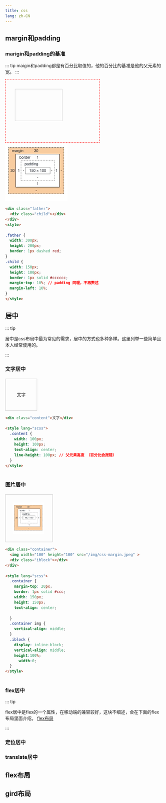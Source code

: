 ```yaml
---
title: css
lang: zh-CN
---
```



## margin和padding

### marigin和padding的基准

::: tip
maigin和padding都是有百分比取值的，他的百分比的基准是他的父元素的宽。
:::

<div class="father">
  <div class="child"></div>
</div> 

<img src="/img/css-margin.jpeg" alt="margin边距">
<style lang="scss">
.father {
  width: 300px;
  height: 200px;
  border: 1px dashed red;
}
.child {
  width: 150px;
  height: 100px;
  border: 1px solid #cccccc;
  margin-top: 10%;
  margin-left: 10%;
}
</style>

```html {2,15,16}
<div class="father">
  <div class="child"></div>
</div> 
<style>

.father {
  width: 300px;
  height: 200px;
  border: 1px dashed red;
}
.child {
  width: 150px;
  height: 100px;
  border: 1px solid #cccccc;
  margin-top: 10%; // padding 同理，不再赘述
  margin-left: 10%;
}
</style>
```


## 居中

::: tip

居中是css布局中最为常见的需求，居中的方式也多种多样。这里列举一些简单且本人经常使用的。

:::
<style lang="scss">
  .content {
    margin-top: 20px;
    border: 1px solid #ccc;
    width: 100px;
    height: 100px;
    text-align: center;
    line-height: 100px;
  }
  .container {
    margin-top: 20px;
    border: 1px solid #ccc;
    width: 150px;
    height: 150px;
    text-align: center;
    
  }
  .container img {
    vertical-align: middle;
  }
  .iblock {
    display: inline-block;
    vertical-align: middle;
    height:100%;
	  width:0;
  }
  
</style>

 ### 文字居中

<div class="content">文字</div>

```html
<div class="content">文字</div>
  
<style lang="scss">
  .content {
    width: 100px;
    height: 100px;
    text-align: center;
    line-height: 100px; // 父元素高度 （百分比会报错）
  }
</style>
  
```
### 图片居中

<div class="container">
  <img width="100" height="100" src="/img/css-margin.jpeg" >
  <div class="iblock"></div>
</div>
  


```html
<div class="container">
  <img width="100" height="100" src="/img/css-margin.jpeg" >
  <div class="iblock"></div>
</div>
  
<style lang="scss">
  .container {
    margin-top: 20px;
    border: 1px solid #ccc;
    width: 150px;
    height: 150px;
    text-align: center;
    
  }
  .container img {
    vertical-align: middle;
  }
  .iblock {
    display: inline-block;
    vertical-align: middle;
    height:100%;
	  width:0;
  }
</style>
  
```

### flex居中

::: tip

flex居中是flex的一个属性，在移动端的兼容较好，这块不细述，会在下面的flex布局里面介绍。
[flex布局](./#flex布局)

:::


### 定位居中


### translate居中

## flex布局



## gird布局
